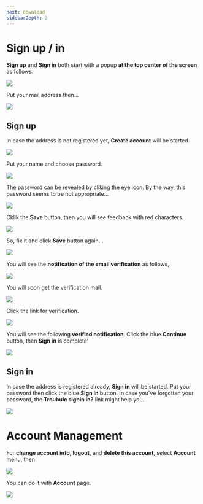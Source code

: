 ```yaml
---
next: download
sidebarDepth: 3
---
```

# Sign up / in
**Sign up** and **Sign in** both start with a popup **at the top center of the screen** as follows.

<img src="https://i.imgur.com/NfzfONB.png">

Put your mail address then...

<img src="https://i.imgur.com/ZyHX1wz.png">


## Sign up
In case the address is not registered yet, **Create account** will be started.

<img src="https://i.imgur.com/Y0HEbk4.png">

Put your name and choose password.

<img src="https://i.imgur.com/yNm0pjR.png">

The password can be revealed by cliking the eye icon. By the way, this password seems to be not appropriate...

<img src="https://i.imgur.com/7fu6mAV.png">

Cklik the **Save** button, then you will see feedback with red characters.

<img src="https://i.imgur.com/I9FfXry.png">

So, fix it and click **Save** button again...

<img src="https://i.imgur.com/L0DLNlz.png">

You will see the **notification of the email verification** as follows,

<img src="https://i.imgur.com/szP5xVn.png">

You will soon get the verification mail.

<img src="https://i.imgur.com/ArsJWzr.png">

Click the link for verification.

<img src="https://i.imgur.com/BEnTXOa.png">

You will see the following **verified notification**. Click the blue **Continue** button, then **Sign in** is complete!

<img src="https://i.imgur.com/sb4XgTp.png">

## Sign in

In case the address is registered already, **Sign in** will be started. Put your password then click the blue **Sign In** button. In case you've forgotten your password, the **Troubule signin in?** link might help you.

<img src="https://i.imgur.com/eQyLs7r.png">


# Account Management
For **change account info**, **logout**, and **delete this account**, select **Account** menu, then

<img src="https://i.imgur.com/WX99ll1.png">

You can do it with **Account** page. 

<img src="https://i.imgur.com/xEn5p8B.png">

